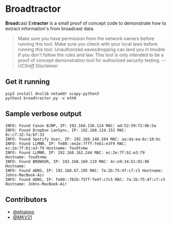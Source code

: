# Broadtractor
**Broad**cast Ex**tractor** is a small proof of concept code to demonstrate how to extract
information's from broadcast data.

>Make sure you have permission from the network owners before running this tool. Make sure
>you check with your local laws before running this tool. Unauthorized eavesdropping can
>land you in trouble if you don't follow the rules and law. This tool is only intended to
>be a proof of concept demonstration tool for authorized security testing.
> -- <cite>UCSniff Disclaimer</cite>

## Get it running
    pip3 install dnslib netaddr scapy-python3
    python3 broadtractor.py -v eth0
 
## Sample verbose output
    INFO: Found Canon BJNP, IP: 192.168.136.124 MAC: ad:52:59:f2:8b:5a
    INFO: Found Dropbox LanSync, IP: 192.168.124.152 MAC: 8c:c7:32:fa:bf:33
    INFO: Found Spotify User, IP: 192.168.148.284 MAC: aa:da:ea:6c:18:bc
    INFO: Found LLMNR, IP: fe80::ee2e:7fff:feb1:e3f9 MAC: ec:2e:7f:b1:e3:f9 Hostname: foxdtnmw
    INFO: Found LLMNR, IP: 192.168.162.244 MAC: ec:2e:7f:b1:e3:f9 Hostname: foxdtnmw
    INFO: Found BROWSER, IP: 192.168.169.119 MAC: 4c:e9:34:b1:01:06 Hostname:
    INFO: Found mDNS, IP: 192.168.67.195 MAC: 7a:2b:75:4f:c7:c5 Hostname: Johns-MacBook-Air
    INFO: Found mDNS, IP: fe80::782b:75ff:fe4f:c7c5 MAC: 7a:2b:75:4f:c7:c5 Hostname: Johns-MacBook-Air

## Contributors
* [@elnappo](https://github.com/elnappo)
* [@MKV21](https://github.com/MKV21)
